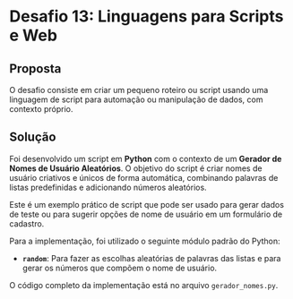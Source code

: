 # Desafio 13: Linguagens para Scripts e Web

## Proposta

O desafio consiste em criar um pequeno roteiro ou script usando uma linguagem de script para automação ou manipulação de dados, com contexto próprio.

## Solução

Foi desenvolvido um script em **Python** com o contexto de um **Gerador de Nomes de Usuário Aleatórios**. O objetivo do script é criar nomes de usuário criativos e únicos de forma automática, combinando palavras de listas predefinidas e adicionando números aleatórios.

Este é um exemplo prático de script que pode ser usado para gerar dados de teste ou para sugerir opções de nome de usuário em um formulário de cadastro.

Para a implementação, foi utilizado o seguinte módulo padrão do Python:

* **`random`**: Para fazer as escolhas aleatórias de palavras das listas e para gerar os números que compõem o nome de usuário.

O código completo da implementação está no arquivo `gerador_nomes.py`.